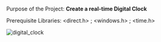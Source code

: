 Purpose of the Project: **Create a real-time Digital Clock**

Prerequisite Libraries: <direct.h> ; <windows.h> ; <time.h>


![digital_clock](https://github.com/user-attachments/assets/656903a2-383e-4145-b992-d46dbcfed0cc)
